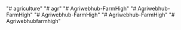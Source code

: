 "# agriculture" 
"# agr" 
"# Agriwebhub-FarmHigh" 
"# Agriwebhub-FarmHigh" 
"# Agriwebhub-FarmHigh" 
"# Agriwebhub-FarmHigh" 
"# Agriwebhubfarmhigh" 
